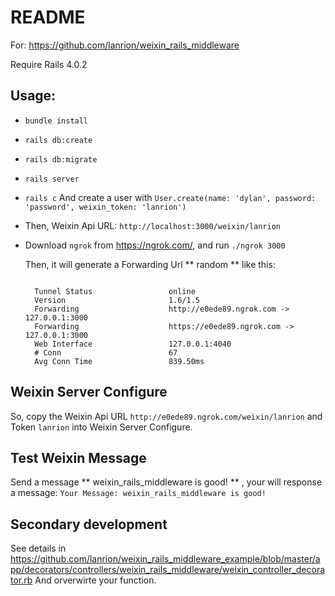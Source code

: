 # README
  For: https://github.com/lanrion/weixin_rails_middleware

  Require Rails 4.0.2

## Usage:

  * `bundle install`

  * `rails db:create`

  * `rails db:migrate`

  * `rails server`

  * `rails c` And create a user with `User.create(name: 'dylan', password: 'password', weixin_token: 'lanrion')`

  * Then, Weixin Api URL: `http://localhost:3000/weixin/lanrion`

  * Download `ngrok` from https://ngrok.com/‎, and run `./ngrok 3000`

    Then, it will generate a Forwarding Url ** random ** like this:

    ```

      Tunnel Status                 online
      Version                       1.6/1.5
      Forwarding                    http://e0ede89.ngrok.com -> 127.0.0.1:3000
      Forwarding                    https://e0ede89.ngrok.com -> 127.0.0.1:3000
      Web Interface                 127.0.0.1:4040
      # Conn                        67
      Avg Conn Time                 839.50ms

    ```

## Weixin Server Configure

  So, copy the Weixin Api URL `http://e0ede89.ngrok.com/weixin/lanrion` and Token `lanrion` into Weixin Server Configure.

## Test Weixin Message

  Send a message ** weixin_rails_middleware is good! ** , your will response a message: `Your Message: weixin_rails_middleware is good!`

## Secondary development

  See details in https://github.com/lanrion/weixin_rails_middleware_example/blob/master/app/decorators/controllers/weixin_rails_middleware/weixin_controller_decorator.rb
  And orverwirte your function.
